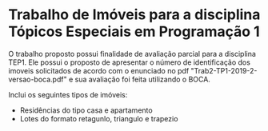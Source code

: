 # Trabalho de Imóveis para a disciplina Tópicos Especiais em Programação 1

O trabalho proposto possui finalidade de avaliação parcial para a disciplina TEP1. Ele possui o proposto de apresentar o número de identificação dos imoveis solicitados de acordo com o enunciado no pdf "Trab2-TP1-2019-2-versao-boca.pdf" e sua avaliação foi feita utilizando o BOCA.

Inclui os seguintes tipos de imóveis:
* Residências do tipo casa e apartamento
* Lotes do formato retagunlo, triangulo e trapezio




